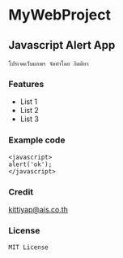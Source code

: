 # MyWebProject
## Javascript Alert App
`โปรเจคเว็บแอพฯ จัดทำโดย กิตติยา`
### Features
* List 1
* List 2
* List 3
 
### Example code
```
<javascript>
alert('ok');
</javascript>
```

### Credit
[kittiyap@ais.co.th](kittiyap@ais.co.th)

### License
`MIT License`


